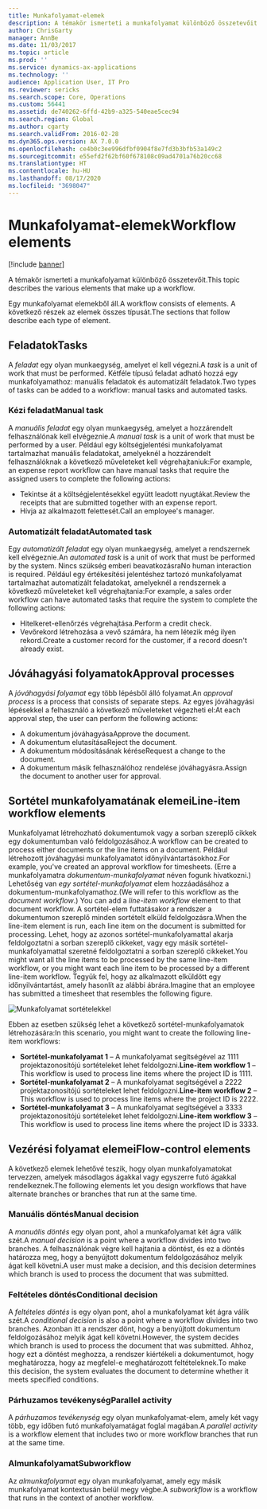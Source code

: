 ```yaml
---
title: Munkafolyamat-elemek
description: A témakör ismerteti a munkafolyamat különböző összetevőit.
author: ChrisGarty
manager: AnnBe
ms.date: 11/03/2017
ms.topic: article
ms.prod: ''
ms.service: dynamics-ax-applications
ms.technology: ''
audience: Application User, IT Pro
ms.reviewer: sericks
ms.search.scope: Core, Operations
ms.custom: 56441
ms.assetid: de740262-6ffd-42b9-a325-540eae5cec94
ms.search.region: Global
ms.author: cgarty
ms.search.validFrom: 2016-02-28
ms.dyn365.ops.version: AX 7.0.0
ms.openlocfilehash: ce4b0c3ee996dfbf0904f8e7fd3b3bfb53a149c2
ms.sourcegitcommit: e55efd2f62bf60f678108c09ad4701a76b20cc68
ms.translationtype: HT
ms.contentlocale: hu-HU
ms.lasthandoff: 08/17/2020
ms.locfileid: "3698047"
---
```

# <a name="workflow-elements"></a><span data-ttu-id="89dc5-103">Munkafolyamat-elemek</span><span class="sxs-lookup"><span data-stu-id="89dc5-103">Workflow elements</span></span>

[!include [banner](../includes/banner.md)]

<span data-ttu-id="89dc5-104">A témakör ismerteti a munkafolyamat különböző összetevőit.</span><span class="sxs-lookup"><span data-stu-id="89dc5-104">This topic describes the various elements that make up a workflow.</span></span>

<span data-ttu-id="89dc5-105">Egy munkafolyamat elemekből áll.</span><span class="sxs-lookup"><span data-stu-id="89dc5-105">A workflow consists of elements.</span></span> <span data-ttu-id="89dc5-106">A következő részek az elemek összes típusát.</span><span class="sxs-lookup"><span data-stu-id="89dc5-106">The sections that follow describe each type of element.</span></span>

## <a name="tasks"></a><span data-ttu-id="89dc5-107">Feladatok</span><span class="sxs-lookup"><span data-stu-id="89dc5-107">Tasks</span></span>

<span data-ttu-id="89dc5-108">A *feladat* egy olyan munkaegység, amelyet el kell végezni.</span><span class="sxs-lookup"><span data-stu-id="89dc5-108">A *task* is a unit of work that must be performed.</span></span> <span data-ttu-id="89dc5-109">Kétféle típusú feladat adható hozzá egy munkafolyamathoz: manuális feladatok és automatizált feladatok.</span><span class="sxs-lookup"><span data-stu-id="89dc5-109">Two types of tasks can be added to a workflow: manual tasks and automated tasks.</span></span>

### <a name="manual-task"></a><span data-ttu-id="89dc5-110">Kézi feladat</span><span class="sxs-lookup"><span data-stu-id="89dc5-110">Manual task</span></span>

<span data-ttu-id="89dc5-111">A *manuális feladat* egy olyan munkaegység, amelyet a hozzárendelt felhasználónak kell elvégeznie.</span><span class="sxs-lookup"><span data-stu-id="89dc5-111">A *manual task* is a unit of work that must be performed by a user.</span></span> <span data-ttu-id="89dc5-112">Például egy költségjelentési munkafolyamat tartalmazhat manuális feladatokat, amelyeknél a hozzárendelt felhasználóknak a következő műveleteket kell végrehajtaniuk:</span><span class="sxs-lookup"><span data-stu-id="89dc5-112">For example, an expense report workflow can have manual tasks that require the assigned users to complete the following actions:</span></span>

- <span data-ttu-id="89dc5-113">Tekintse át a költségjelentésekkel együtt leadott nyugtákat.</span><span class="sxs-lookup"><span data-stu-id="89dc5-113">Review the receipts that are submitted together with an expense report.</span></span>
- <span data-ttu-id="89dc5-114">Hívja az alkalmazott felettesét.</span><span class="sxs-lookup"><span data-stu-id="89dc5-114">Call an employee's manager.</span></span>

### <a name="automated-task"></a><span data-ttu-id="89dc5-115">Automatizált feladat</span><span class="sxs-lookup"><span data-stu-id="89dc5-115">Automated task</span></span>

<span data-ttu-id="89dc5-116">Egy *automatizált feladat* egy olyan munkaegység, amelyet a rendszernek kell elvégeznie.</span><span class="sxs-lookup"><span data-stu-id="89dc5-116">An *automated task* is a unit of work that must be performed by the system.</span></span> <span data-ttu-id="89dc5-117">Nincs szükség emberi beavatkozásra</span><span class="sxs-lookup"><span data-stu-id="89dc5-117">No human interaction is required.</span></span> <span data-ttu-id="89dc5-118">Például egy értékesítési jelentéshez tartozó munkafolyamat tartalmazhat automatizált feladatokat, amelyeknél a rendszernek a következő műveleteket kell végrehajtania:</span><span class="sxs-lookup"><span data-stu-id="89dc5-118">For example, a sales order workflow can have automated tasks that require the system to complete the following actions:</span></span>

- <span data-ttu-id="89dc5-119">Hitelkeret-ellenőrzés végrehajtása.</span><span class="sxs-lookup"><span data-stu-id="89dc5-119">Perform a credit check.</span></span>
- <span data-ttu-id="89dc5-120">Vevőrekord létrehozása a vevő számára, ha nem létezik még ilyen rekord.</span><span class="sxs-lookup"><span data-stu-id="89dc5-120">Create a customer record for the customer, if a record doesn't already exist.</span></span>

## <a name="approval-processes"></a><span data-ttu-id="89dc5-121">Jóváhagyási folyamatok</span><span class="sxs-lookup"><span data-stu-id="89dc5-121">Approval processes</span></span>

<span data-ttu-id="89dc5-122">A *jóváhagyási folyamat* egy több lépésből álló folyamat.</span><span class="sxs-lookup"><span data-stu-id="89dc5-122">An *approval process* is a process that consists of separate steps.</span></span> <span data-ttu-id="89dc5-123">Az egyes jóváhagyási lépésekkel a felhasználó a következő műveleteket végezheti el:</span><span class="sxs-lookup"><span data-stu-id="89dc5-123">At each approval step, the user can perform the following actions:</span></span>

- <span data-ttu-id="89dc5-124">A dokumentum jóváhagyása</span><span class="sxs-lookup"><span data-stu-id="89dc5-124">Approve the document.</span></span>
- <span data-ttu-id="89dc5-125">A dokumentum elutasítása</span><span class="sxs-lookup"><span data-stu-id="89dc5-125">Reject the document.</span></span>
- <span data-ttu-id="89dc5-126">A dokumentum módosításának kérése</span><span class="sxs-lookup"><span data-stu-id="89dc5-126">Request a change to the document.</span></span>
- <span data-ttu-id="89dc5-127">A dokumentum másik felhasználóhoz rendelése jóváhagyásra.</span><span class="sxs-lookup"><span data-stu-id="89dc5-127">Assign the document to another user for approval.</span></span>

## <a name="line-item-workflow-elements"></a><span data-ttu-id="89dc5-128">Sortétel munkafolyamatának elemei</span><span class="sxs-lookup"><span data-stu-id="89dc5-128">Line-item workflow elements</span></span>

<span data-ttu-id="89dc5-129">Munkafolyamat létrehozható dokumentumok vagy a sorban szereplő cikkek egy dokumentumban való feldolgozásához.</span><span class="sxs-lookup"><span data-stu-id="89dc5-129">A workflow can be created to process either documents or the line items on a document.</span></span> <span data-ttu-id="89dc5-130">Például létrehozott jóváhagyási munkafolyamatot időnyilvántartásokhoz.</span><span class="sxs-lookup"><span data-stu-id="89dc5-130">For example, you've created an approval workflow for timesheets.</span></span> <span data-ttu-id="89dc5-131">(Erre a munkafolyamatra *dokumentum-munkafolyamat* néven fogunk hivatkozni.) Lehetőség van *egy sortétel-munkafolyamat* elem hozzáadásához a dokumentum-munkafolyamathoz.</span><span class="sxs-lookup"><span data-stu-id="89dc5-131">(We will refer to this workflow as the *document workflow*.) You can add a *line-item workflow* element to that document workflow.</span></span> <span data-ttu-id="89dc5-132">A sortétel-elem futtatásakor a rendszer a dokumentumon szereplő minden sortételt elküld feldolgozásra.</span><span class="sxs-lookup"><span data-stu-id="89dc5-132">When the line-item element is run, each line item on the document is submitted for processing.</span></span> <span data-ttu-id="89dc5-133">Lehet, hogy az azonos sortétel-munkafolyamattal akarja feldolgoztatni a sorban szereplő cikkeket, vagy egy másik sortétel-munkafolyamattal szeretné feldolgoztatni a sorban szereplő cikkeket.</span><span class="sxs-lookup"><span data-stu-id="89dc5-133">You might want all the line items to be processed by the same line-item workflow, or you might want each line item to be processed by a different line-item workflow.</span></span> <span data-ttu-id="89dc5-134">Tegyük fel, hogy az alkalmazott elküldött egy időnyilvántartást, amely hasonlít az alábbi ábrára.</span><span class="sxs-lookup"><span data-stu-id="89dc5-134">Imagine that an employee has submitted a timesheet that resembles the following figure.</span></span>

![Munkafolyamat sortételekkel](./media/workflow_lineitemworkflow.gif)

<span data-ttu-id="89dc5-136">Ebben az esetben szükség lehet a következő sortétel-munkafolyamatok létrehozására:</span><span class="sxs-lookup"><span data-stu-id="89dc5-136">In this scenario, you might want to create the following line-item workflows:</span></span>

- <span data-ttu-id="89dc5-137">**Sortétel-munkafolyamat 1** – A munkafolyamat segítségével az 1111 projektazonosítójú sortételeket lehet feldolgozni.</span><span class="sxs-lookup"><span data-stu-id="89dc5-137">**Line-item workflow 1** – This workflow is used to process line items where the project ID is 1111.</span></span>
- <span data-ttu-id="89dc5-138">**Sortétel-munkafolyamat 2** – A munkafolyamat segítségével a 2222 projektazonosítójú sortételeket lehet feldolgozni.</span><span class="sxs-lookup"><span data-stu-id="89dc5-138">**Line-item workflow 2** – This workflow is used to process line items where the project ID is 2222.</span></span>
- <span data-ttu-id="89dc5-139">**Sortétel-munkafolyamat 3** – A munkafolyamat segítségével a 3333 projektazonosítójú sortételeket lehet feldolgozni.</span><span class="sxs-lookup"><span data-stu-id="89dc5-139">**Line-item workflow 3** – This workflow is used to process line items where the project ID is 3333.</span></span>

## <a name="flow-control-elements"></a><span data-ttu-id="89dc5-140">Vezérési folyamat elemei</span><span class="sxs-lookup"><span data-stu-id="89dc5-140">Flow-control elements</span></span>

<span data-ttu-id="89dc5-141">A következő elemek lehetővé teszik, hogy olyan munkafolyamatokat tervezzen, amelyek másodlagos ágakkal vagy egyszerre futó ágakkal rendelkeznek.</span><span class="sxs-lookup"><span data-stu-id="89dc5-141">The following elements let you design workflows that have alternate branches or branches that run at the same time.</span></span>

### <a name="manual-decision"></a><span data-ttu-id="89dc5-142">Manuális döntés</span><span class="sxs-lookup"><span data-stu-id="89dc5-142">Manual decision</span></span>

<span data-ttu-id="89dc5-143">A *manuális döntés* egy olyan pont, ahol a munkafolyamat két ágra válik szét.</span><span class="sxs-lookup"><span data-stu-id="89dc5-143">A *manual decision* is a point where a workflow divides into two branches.</span></span> <span data-ttu-id="89dc5-144">A felhasználónak végre kell hajtania a döntést, és ez a döntés határozza meg, hogy a benyújtott dokumentum feldolgozásához melyik ágat kell követni.</span><span class="sxs-lookup"><span data-stu-id="89dc5-144">A user must make a decision, and this decision determines which branch is used to process the document that was submitted.</span></span>

### <a name="conditional-decision"></a><span data-ttu-id="89dc5-145">Feltételes döntés</span><span class="sxs-lookup"><span data-stu-id="89dc5-145">Conditional decision</span></span>

<span data-ttu-id="89dc5-146">A *feltételes döntés* is egy olyan pont, ahol a munkafolyamat két ágra válik szét.</span><span class="sxs-lookup"><span data-stu-id="89dc5-146">A *conditional decision* is also a point where a workflow divides into two branches.</span></span> <span data-ttu-id="89dc5-147">Azonban itt a rendszer dönt, hogy a benyújtott dokumentum feldolgozásához melyik ágat kell követni.</span><span class="sxs-lookup"><span data-stu-id="89dc5-147">However, the system decides which branch is used to process the document that was submitted.</span></span> <span data-ttu-id="89dc5-148">Ahhoz, hogy ezt a döntést meghozza, a rendszer kiértékeli a dokumentumot, hogy meghatározza, hogy az megfelel-e meghatározott feltételeknek.</span><span class="sxs-lookup"><span data-stu-id="89dc5-148">To make this decision, the system evaluates the document to determine whether it meets specified conditions.</span></span>

### <a name="parallel-activity"></a><span data-ttu-id="89dc5-149">Párhuzamos tevékenység</span><span class="sxs-lookup"><span data-stu-id="89dc5-149">Parallel activity</span></span>

<span data-ttu-id="89dc5-150">A *párhuzamos tevékenység* egy olyan munkafolyamat-elem, amely két vagy több, egy időben futó munkafolyamatágat foglal magában.</span><span class="sxs-lookup"><span data-stu-id="89dc5-150">A *parallel activity* is a workflow element that includes two or more workflow branches that run at the same time.</span></span>

### <a name="subworkflow"></a><span data-ttu-id="89dc5-151">Almunkafolyamat</span><span class="sxs-lookup"><span data-stu-id="89dc5-151">Subworkflow</span></span>

<span data-ttu-id="89dc5-152">Az *almunkafolyamat* egy olyan munkafolyamat, amely egy másik munkafolyamat kontextusán belül megy végbe.</span><span class="sxs-lookup"><span data-stu-id="89dc5-152">A *subworkflow* is a workflow that runs in the context of another workflow.</span></span>
